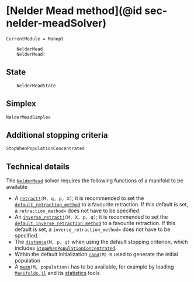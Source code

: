 # [Nelder Mead method](@id sec-nelder-meadSolver)

```@meta
CurrentModule = Manopt
```

```@docs
    NelderMead
    NelderMead!
```

## State

```@docs
    NelderMeadState
```

## Simplex

```@docs
NelderMeadSimplex
```

## Additional stopping criteria

```@docs
StopWhenPopulationConcentrated
```

## Technical details

The [`NelderMead`](@ref) solver requires the following functions of a manifold to be available

* A [`retract!`](https://juliamanifolds.github.io/ManifoldsBase.jl/stable/retractions/)`(M, q, p, X)`; it is recommended to set the [`default_retraction_method`](https://juliamanifolds.github.io/ManifoldsBase.jl/stable/retractions/#ManifoldsBase.default_retraction_method-Tuple{AbstractManifold}) to a favourite retraction. If this default is set, a `retraction_method=` does not have to be specified.
* An [`inverse_retract!`](https://juliamanifolds.github.io/ManifoldsBase.jl/stable/retractions/)`(M, X, p, q)`; it is recommended to set the [`default_inverse_retraction_method`](https://juliamanifolds.github.io/ManifoldsBase.jl/stable/retractions/#ManifoldsBase.default_inverse_retraction_method-Tuple{AbstractManifold}) to a favourite retraction. If this default is set, a `inverse_retraction_method=` does not have to be specified.
* The [`distance`](https://juliamanifolds.github.io/ManifoldsBase.jl/stable/functions/#ManifoldsBase.distance-Tuple{AbstractManifold,%20Any,%20Any})`(M, p, q)` when using the default stopping criterion, which includes [`StopWhenPopulationConcentrated`](@ref).
* Within the default initialization [`rand`](https://juliamanifolds.github.io/ManifoldsBase.jl/stable/functions/#Base.rand-Tuple{AbstractManifold})`(M)` is used to generate the initial population
* A [`mean`](https://juliamanifolds.github.io/Manifolds.jl/stable/features/statistics.html#Statistics.mean-Tuple{AbstractManifold,%20AbstractVector,%20AbstractVector,%20ExtrinsicEstimation})`(M, population)` has to be available, for example by loading [`Manifolds.jl`](https://juliamanifolds.github.io/Manifolds.jl/stable/) and its [statistics](https://juliamanifolds.github.io/Manifolds.jl/stable/features/statistics.html) tools